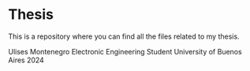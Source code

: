 # Thesis
This is a repository where you can find all the files related to my thesis.

Ulises Montenegro
Electronic Engineering Student
University of Buenos Aires
2024
